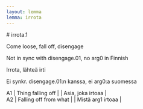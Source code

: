 ```yaml
---
layout: lemma
lemma: irrota
---
```


<div class="sense">
# <span class="sensename">irrota.1</span>

<span class="description">Come loose, fall off, disengage</span>

Not in sync with disengage.01, no arg0 in Finnish

<span class="description">Irrota, lähteä irti</span>

Ei synkr. disengage.01:n kanssa, ei arg0:a suomessa

A1 | Thing falling off |   | Asia, joka irtoaa |  
A2 | Falling off from what |   | Mistä arg1 irtoaa |  

</div>

